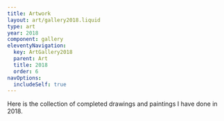 ```yaml
---
title: Artwork
layout: art/gallery2018.liquid
type: art
year: 2018
component: gallery
eleventyNavigation:
  key: ArtGallery2018
  parent: Art
  title: 2018
  order: 6
navOptions:
  includeSelf: true
---
```


Here is the collection of completed drawings and paintings I have done in 2018.
